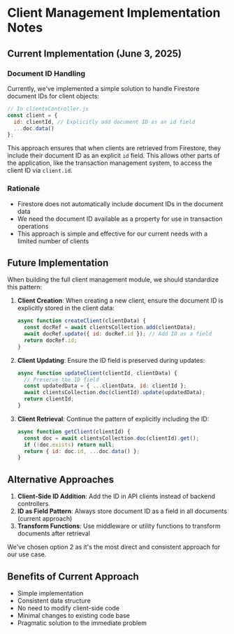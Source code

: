 # Client Management Implementation Notes

## Current Implementation (June 3, 2025)

### Document ID Handling

Currently, we've implemented a simple solution to handle Firestore document IDs for client objects:

```javascript
// In clientsController.js
const client = {
  id: clientId, // Explicitly add document ID as an id field
  ...doc.data()
};
```

This approach ensures that when clients are retrieved from Firestore, they include their document ID as an explicit `id` field. This allows other parts of the application, like the transaction management system, to access the client ID via `client.id`.

### Rationale

- Firestore does not automatically include document IDs in the document data
- We need the document ID available as a property for use in transaction operations
- This approach is simple and effective for our current needs with a limited number of clients

## Future Implementation

When building the full client management module, we should standardize this pattern:

1. **Client Creation**: When creating a new client, ensure the document ID is explicitly stored in the client data:
   ```javascript
   async function createClient(clientData) {
     const docRef = await clientsCollection.add(clientData);
     await docRef.update({ id: docRef.id }); // Add ID as a field
     return docRef.id;
   }
   ```

2. **Client Updating**: Ensure the ID field is preserved during updates:
   ```javascript
   async function updateClient(clientId, clientData) {
     // Preserve the ID field
     const updatedData = { ...clientData, id: clientId };
     await clientsCollection.doc(clientId).update(updatedData);
     return clientId;
   }
   ```

3. **Client Retrieval**: Continue the pattern of explicitly including the ID:
   ```javascript
   async function getClient(clientId) {
     const doc = await clientsCollection.doc(clientId).get();
     if (!doc.exists) return null;
     return { id: doc.id, ...doc.data() };
   }
   ```

## Alternative Approaches

1. **Client-Side ID Addition**: Add the ID in API clients instead of backend controllers
2. **ID as Field Pattern**: Always store document ID as a field in all documents (current approach)
3. **Transform Functions**: Use middleware or utility functions to transform documents after retrieval

We've chosen option 2 as it's the most direct and consistent approach for our use case.

## Benefits of Current Approach

- Simple implementation
- Consistent data structure
- No need to modify client-side code 
- Minimal changes to existing code base
- Pragmatic solution to the immediate problem
